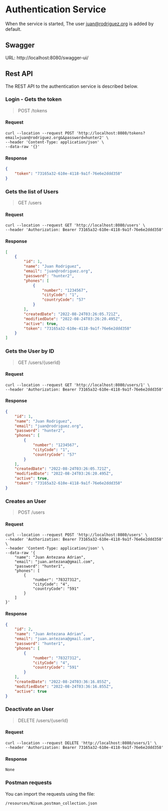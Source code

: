 # Authentication Service
When the service is started, The user juan@rodriguez.org is added by default.

## Swagger
URL: http://localhost:8080/swagger-ui/

## Rest API

The REST API to the authentication service is described below.

### Login - Gets the token
>POST /tokens
#### Request
```shell
curl --location --request POST 'http://localhost:8080/tokens?email=juan@rodriguez.org&&password=hunter2' \
--header 'Content-Type: application/json' \
--data-raw '{}'
```

#### Response
```json
{
    "token": "73165a32-610e-4118-9a1f-76e6e2ddd358"
}
```

### Gets the list of Users
>GET /users
#### Request
```shell
curl --location --request GET 'http://localhost:8080/users' \
--header 'Authorization: Bearer 73165a32-610e-4118-9a1f-76e6e2ddd358'
```

#### Response
```json
[
    {
        "id": 1,
        "name": "Juan Rodriguez",
        "email": "juan@rodriguez.org",
        "password": "hunter2",
        "phones": [
            {
                "number": "1234567",
                "cityCode": "1",
                "countryCode": "57"
            }
        ],
        "createdDate": "2022-08-24T03:26:05.721Z",
        "modifiedDate": "2022-08-24T03:26:20.495Z",
        "active": true,
        "token": "73165a32-610e-4118-9a1f-76e6e2ddd358"
    }
]
```

### Gets the User by ID
>GET /users/{userId}
#### Request
```shell
curl --location --request GET 'http://localhost:8080/users/1' \
--header 'Authorization: Bearer 73165a32-610e-4118-9a1f-76e6e2ddd358'
```

#### Response
```json
{
    "id": 1,
    "name": "Juan Rodriguez",
    "email": "juan@rodriguez.org",
    "password": "hunter2",
    "phones": [
        {
            "number": "1234567",
            "cityCode": "1",
            "countryCode": "57"
        }
    ],
    "createdDate": "2022-08-24T03:26:05.721Z",
    "modifiedDate": "2022-08-24T03:26:20.495Z",
    "active": true,
    "token": "73165a32-610e-4118-9a1f-76e6e2ddd358"
}
```

### Creates an User
>POST /users
#### Request
```shell
curl --location --request POST 'http://localhost:8080/users' \
--header 'Authorization: Bearer 73165a32-610e-4118-9a1f-76e6e2ddd358' \
--header 'Content-Type: application/json' \
--data-raw '{
    "name": "Juan Antezana Adrian",
    "email": "juan.antezana@gmail.com",
    "password": "hunter1",
    "phones": [
        {
            "number": "78327312",
            "cityCode": "4",
            "countryCode": "591"
        }
    ]
}'
```

#### Response
```json
{
    "id": 2,
    "name": "Juan Antezana Adrian",
    "email": "juan.antezana@gmail.com",
    "password": "hunter1",
    "phones": [
        {
            "number": "78327312",
            "cityCode": "4",
            "countryCode": "591"
        }
    ],
    "createdDate": "2022-08-24T03:36:16.855Z",
    "modifiedDate": "2022-08-24T03:36:16.855Z",
    "active": true
}
```

### Deactivate an User
>DELETE /users/{userId}
#### Request
```shell
curl --location --request DELETE 'http://localhost:8080/users/1' \
--header 'Authorization: Bearer 73165a32-610e-4118-9a1f-76e6e2ddd358'
```

#### Response
```shell
None
```

### Postman requests
You can import the requests using the file:
```
/resources/Nisum.postman_collection.json
```



